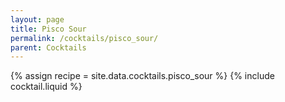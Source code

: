 ```yaml
---
layout: page
title: Pisco Sour
permalink: /cocktails/pisco_sour/
parent: Cocktails
---
```

{% assign recipe = site.data.cocktails.pisco_sour %}
{% include cocktail.liquid %}